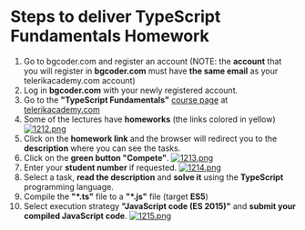 # Steps to deliver TypeScript Fundamentals Homework

 1. Go to bgcoder.com and register an account (NOTE: the **account** that you will register in **bgcoder.com** must have **the same email** as your telerikacademy.com account)
 2. Log in **bgcoder.com** with your newly registered account.
 3. Go to the **"TypeScript Fundamentals"** [course page](http://telerikacademy.com/Courses/Courses/Details/383) at [telerikacademy.com](http://telerikacademy.com/)
 4. Some of the lectures have **homeworks** (the links colored in yellow)
 	[![1212.png](http://s21.postimg.org/lvx2gz0bb/1212.png)](http://postimg.org/image/k443m2gyb/)
 5.  Click on the **homework link**  and the browser will redirect you to the **description** where you can see the tasks.
 6. Click on the **green button "Compete"**.
	[![1213.png](http://s18.postimg.org/hlsqvefjt/1213.png)](http://postimg.org/image/v2ppe9pv9/)
 7. Enter your  **student number** if requested.
 	[![1214.png](http://s21.postimg.org/ddkjjp5av/1214.png)](http://postimg.org/image/6aco42zv7/)
 8. Select a task, **read the description** and **solve it** using the **TypeScript** programming language.
 9. Compile the **"*.ts"** file to a **"*.js"** file (target **ES5**)
 10. Select execution strategy **"JavaScript code (ES 2015)"** and **submit your compiled JavaScript code**.
	[![1215.png](http://s12.postimg.org/qiq2u7b3h/1215.png)](http://postimg.org/image/70vfe9e5l/)
